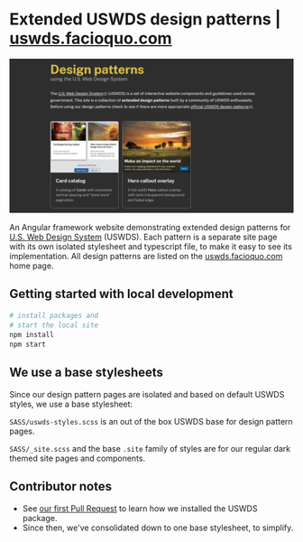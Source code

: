# Extended USWDS design patterns | [uswds.facioquo.com](https://uswds.facioquo.com)

![](/.offline/site-thumbnail.png)

An Angular framework website demonstrating extended design patterns for [U.S. Web Design System](https://designsystem.digital.gov) (USWDS).  Each pattern is a separate site page with its own isolated stylesheet and typescript file, to make it easy to see its implementation.  All design patterns are listed on the [uswds.facioquo.com](https://uswds.facioquo.com) home page.

## Getting started with local development

```bash
# install packages and 
# start the local site
npm install
npm start
```

## We use a base stylesheets

Since our design pattern pages are isolated and based on default USWDS styles, we use a base stylesheet:

`SASS/uswds-styles.scss` is an out of the box USWDS base for design pattern pages.

`SASS/_site.scss` and the base `.site` family of styles are for our regular dark themed site pages and components.

## Contributor notes

- See [our first Pull Request](https://github.com/facioquo/uswds-design-patterns/pull/1) to learn how we installed the USWDS package.
- Since then, we've consolidated down to one base stylesheet, to simplify.

